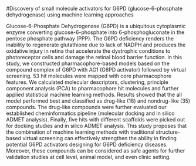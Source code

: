 #Discovery of small molecule activators for G6PD (glucose-6-phosphate dehydrogenase) using machine learning approaches

Glucose-6-Phosphate Dehydrogenase (G6PD) is a ubiquitous cytoplasmic enzyme converting glucose-6-phosphate into 6-phosphogluconate in the pentose phosphate pathway (PPP).
The G6PD deficiency renders the inability to regenerate glutathione due to lack of NADPH and produces the oxidative injury in retina that accelerate the dystrophic 
conditions to photoreceptor  cells and damage the retinal blood barrier function. In this study, we constructed pharmacophore-based models based on the compound complex 
of G6PD with AG1 (G6PD activator) followed by virtual screening. 53 hit molecules were mapped with core pharmacophore features. We calculated molecular descriptors, 
clustering, principle component analysis (PCA) to pharmacophore hit molecules and further applied statistical machine learning methods. Results showed that the all 
model performed best and classified as drug-like (18) and nondrug-like (35) compounds. The drug-like compounds were further evaluated our established cheminformatics 
pipeline (molecular docking and in silico ADMET analysis). Finally, five hits with different scaffolds were picked out for docking studies and in silico ADMET analysis.
This study proposes that the combination of machine learning methods with traditional structure-based virtual screening can effectively strengthen the 
ability in finding potential G6PD activators designing for G6PD deficiency diseases. Moreover, these compounds can be considered as safe agents for further validation 
studies at cell level, animal model, and even clinic setting.
